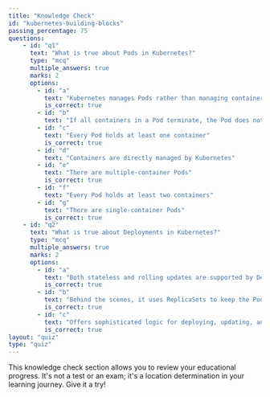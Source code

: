 ```yaml
---
title: "Knowledge Check"
id: "kubernetes-building-blocks"
passing_percentage: 75
questions:
    - id: "q1"
      text: "What is true about Pods in Kubernetes?"
      type: "mcq"
      multiple_answers: true
      marks: 2
      options:
        - id: "a"
          text: "Kubernetes manages Pods rather than managing containers directly"
          is_correct: true
        - id: "b"
          text: "If all containers in a Pod terminate, the Pod does not terminate"
        - id: "c"
          text: "Every Pod holds at least one container"
          is_correct: true
        - id: "d"
          text: "Containers are directly managed by Kubernetes"
        - id: "e"
          text: "There are multiple-container Pods"
          is_correct: true
        - id: "f"
          text: "Every Pod holds at least two containers"
        - id: "g"
          text: "There are single-container Pods"
          is_correct: true
    - id: "q2"
      text: "What is true about Deployments in Kubernetes?"
      type: "mcq"
      multiple_answers: true
      marks: 2
      options:
        - id: "a"
          text: "Both stateless and rolling updates are supported by Deployments"
          is_correct: true
        - id: "b"
          text: "Behind the scenes, it uses ReplicaSets to keep the Pods running"
          is_correct: true
        - id: "c"
          text: "Offers sophisticated logic for deploying, updating, and scaling a set of Pods"
          is_correct: true
layout: "quiz"
type: "quiz"
---
```

This knowledge check section allows you to review your educational progress. It's not a test or an exam; it's a location determination in your learning journey. Give it a try!
